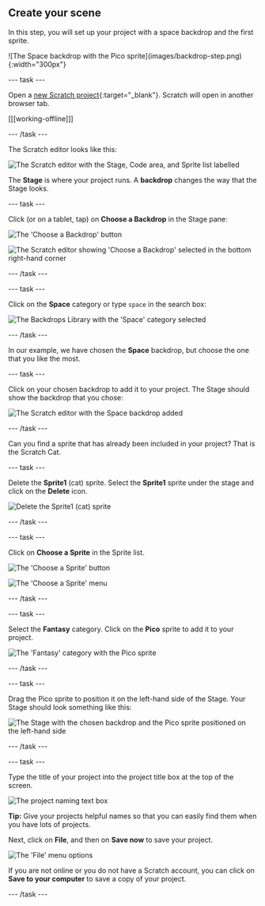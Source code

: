 ## Create your scene

In this step, you will set up your project with a space backdrop and the first sprite. 

<div style="display: flex; flex-wrap: wrap">
<div style="flex-basis: 200px; flex-grow: 1; margin-right: 15px;">
![The Space backdrop with the Pico sprite](images/backdrop-step.png){:width="300px"}
</div>
</div>

--- task ---

Open a [new Scratch project](http://rpf.io/scratch-new){:target="_blank"}. Scratch will open in another browser tab.

[[[working-offline]]]

--- /task ---

The Scratch editor looks like this:

![The Scratch editor with the Stage, Code area, and Sprite list labelled](images/scratch-interface.png)

The **Stage** is where your project runs. A **backdrop** changes the way that the Stage looks.

--- task ---

Click (or on a tablet, tap) on **Choose a Backdrop** in the Stage pane:

![The 'Choose a Backdrop' button](images/backdrop-button.png)

![The Scratch editor showing 'Choose a Backdrop' selected in the bottom right-hand corner](images/choose-a-backdrop.png)

--- /task ---

--- task ---

Click on the **Space** category or type `space` in the search box:

![The Backdrops Library with the 'Space' category selected](images/space-backdrops.png)

--- /task ---

In our example, we have chosen the **Space** backdrop, but choose the one that you like the most.

--- task ---

Click on your chosen backdrop to add it to your project. The Stage should show the backdrop that you chose:

![The Scratch editor with the Space backdrop added](images/inserted-backdrop.png)

--- /task ---

Can you find a sprite that has already been included in your project? That is the Scratch Cat.

--- task ---

Delete the **Sprite1** (cat) sprite. Select the **Sprite1** sprite under the stage and click on the **Delete** icon.

![Delete the Sprite1 (cat) sprite](images/delete-sprite.png)

--- /task ---

--- task ---

Click on **Choose a Sprite** in the Sprite list.

![The 'Choose a Sprite' button](images/sprite-button.png)

![The 'Choose a Sprite' menu](images/choose-a-sprite.png)

--- /task ---

--- task ---

Select the **Fantasy** category. Click on the **Pico** sprite to add it to your project.

![The 'Fantasy' category with the Pico sprite](images/fantasy-pico.png)

--- /task ---

--- task ---

Drag the Pico sprite to position it on the left-hand side of the Stage. Your Stage should look something like this:

![The Stage with the chosen backdrop and the Pico sprite positioned on the left-hand side](images/pico-on-stage.png)

--- /task ---

--- task ---

Type the title of your project into the project title box at the top of the screen.

![The project naming text box](images/project-name.png)

**Tip:** Give your projects helpful names so that you can easily find them when you have lots of projects. 

Next, click on **File**, and then on **Save now** to save your project.

![The 'File' menu options](images/file-menu.png)

If you are not online or you do not have a Scratch account, you can click on **Save to your computer** to save a copy of your project.

--- /task ---

